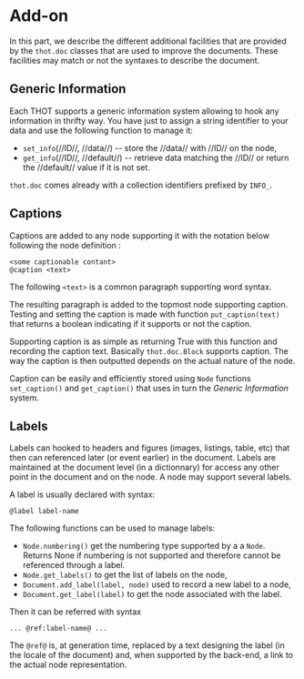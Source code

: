 # Add-on

In this part, we describe the different additional facilities that are provided by
the `thot.doc` classes that are used to improve the documents. These facilities
may match or not the syntaxes to describe the document.


## Generic Information

Each THOT supports a generic information system allowing to hook any information
in thrifty way. You have just to assign a string identifier to your data and
use the following function to manage it:

* `set_info`(//ID//, //data//) -- store the //data// with //ID// on the node,
* `get_info`(//ID//, //default//) -- retrieve data matching the //ID// or
	return the //default// value if it is not set.

`thot.doc` comes already with a collection identifiers prefixed by `INFO_`.


## Captions

Captions are added to any node supporting it with the notation below following
the node definition :

```
<some captionable contant>
@caption <text>
```

The following `<text>` is a common paragraph supporting word syntax.

The resulting paragraph is added to the topmost node supporting caption. Testing
and setting the caption is made with function `put_caption(text)` that returns
a boolean indicating if it supports or not the caption.

Supporting caption is as simple as returning True with this function and
recording the caption text. Basically `thot.doc.Block` supports caption. The
way the caption is then outputted depends on the actual nature of the node.

Caption can be easily and efficiently stored using `Node` functions `set_caption()`
and `get_caption()`  that uses in turn the _Generic Information_ system.


## Labels

Labels can hooked to headers and figures (images, listings, table, etc) that then
can referenced later (or event earlier) in the document. Labels are maintained
at the document level (in a dictionnary) for access any other point in the document
and on the node. A node may support several labels.

A label is usually declared with syntax:

```
@label label-name
```

The following functions can be used to manage labels:

* `Node.numbering()` get the numbering type supported by a a `Node`. Returns None
	if numbering is not supported and therefore cannot be referenced through
	a label.
* `Node.get_labels()` to get the list of labels on the node,
* `Document.add_label(label, node)` used to record a new label to a node,
* `Document.get_label(label)` to get the node associated with the label.

Then it can be referred with syntax

```
... @ref:label-name@ ...
```

The `@ref@` is, at generation time, replaced by a text designing the label
(in the locale of the document) and, when supported by the back-end, a link
to the actual node representation.






